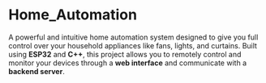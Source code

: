 # Home_Automation
A powerful and intuitive home automation system designed to give you full control over your household appliances like fans, lights, and curtains. Built using **ESP32** and **C++**, this project allows you to remotely control and monitor your devices through a **web interface** and communicate with a **backend server**. 
